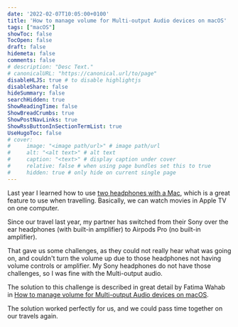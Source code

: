 ```yaml
---
date: '2022-02-07T10:05:00+0100'
title: 'How to manage volume for Multi-output Audio devices on macOS'
tags: ["macOS"]
showToc: false
TocOpen: false
draft: false
hidemeta: false
comments: false
# description: "Desc Text."
# canonicalURL: "https://canonical.url/to/page"
disableHLJS: true # to disable highlightjs
disableShare: false
hideSummary: false
searchHidden: true
ShowReadingTime: false
ShowBreadCrumbs: true
ShowPostNavLinks: true
ShowRssButtonInSectionTermList: true
UseHugoToc: false
# cover:
#     image: "<image path/url>" # image path/url
#     alt: "<alt text>" # alt text
#     caption: "<text>" # display caption under cover
#     relative: false # when using page bundles set this to true
#     hidden: true # only hide on current single page
---
```


Last year I learned how to use [two headphones with a Mac](/2021/05/24/two-headphones-with-a-mac/), which is a great feature to use when travelling. Basically, we can watch movies in Apple TV on one computer.

Since our travel last year, my partner has switched from their Sony over the ear headphones (with built-in amplifier) to Airpods Pro (no built-in amplifier).

That gave us some challenges, as they could not really hear what was going on, and couldn't turn the volume up due to those headphones not having volume controls or amplifier. My Sony headphones do not have those challenges, so I was fine with the Multi-output audio.

The solution to this challenge is described in great detail by Fatima Wahab in [How to manage volume for Multi-output Audio devices on macOS](https://www.addictivetips.com/mac-os/manage-volume-for-multi-output-audio-devices-on-macos/).

The solution worked perfectly for us, and we could pass time together on our travels again.
